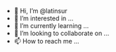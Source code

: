 - 👋 Hi, I’m @latinsur
- 👀 I’m interested in ...
- 🌱 I’m currently learning ...
- 💞️ I’m looking to collaborate on ...
- 📫 How to reach me ...

<!---
latinsur/latinsur is a ✨ special ✨ repository because its `README.md` (this file) appears on your GitHub profile.
You can click the Preview link to take a look at your changes.
--->
